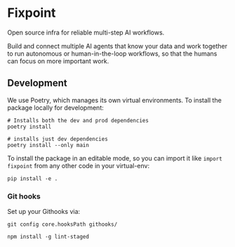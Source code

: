 # Fixpoint

Open source infra for reliable multi-step AI workflows.

Build and connect multiple AI agents that know your data and work together to
run autonomous or human-in-the-loop workflows, so that the humans can focus on
more important work.


## Development

We use Poetry, which manages its own virtual environments. To install the
package locally for development:

```
# Installs both the dev and prod dependencies
poetry install

# installs just dev dependencies
poetry install --only main
```

To install the package in an editable mode, so you can import it like `import
fixpoint` from any other code in your virtual-env:

```
pip install -e .
```

### Git hooks

Set up your Githooks via:

```
git config core.hooksPath githooks/

npm install -g lint-staged
```
